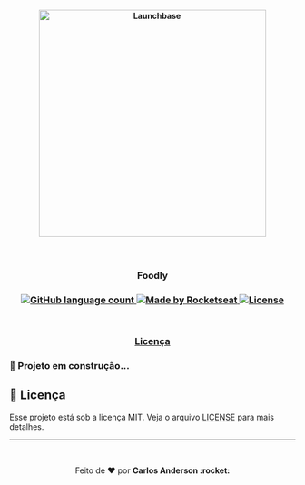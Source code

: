 <h4 align="center">
    <img alt="Launchbase" src="https://storage.googleapis.com/golden-wind/bootcamp-launchbase/logo.png" width="400px" />
</h4>

<br>

<h3 align="center"> Foodly <h3>

<p align="center">
  <a href="">
    <img alt="GitHub language count" src="https://img.shields.io/github/languages/count/karlscode/Be-The-Hero?color=%23F8952D">
  </a>

  <a href="https://rocketseat.com.br">
    <img alt="Made by Rocketseat" src="https://img.shields.io/badge/made%20by-Rocketseat-%23F8952D">
  </a>

  <a href="https://opensource.org/licenses/MIT">
    <img alt="License" src="https://img.shields.io/badge/license-MIT-%23F8952D">
  </a>

</p>

<br>

<p align="center">
  <!-- <a href="#iniciando-com-front-end-rocket">Front-end</a>&nbsp;&nbsp;&nbsp;|&nbsp;&nbsp;&nbsp;
  <a href="#iniciando-no-back-end-rocket">Back-end</a>&nbsp;&nbsp;&nbsp;|&nbsp;&nbsp;&nbsp;
  <a href="#-e-agora">E agora</a>&nbsp;&nbsp;&nbsp;|&nbsp;&nbsp;&nbsp; -->
  <a href="#memo-licença">Licença</a>
</p>

<!-- ## Iniciando com front-end :rocket:

Neste módulo foram abordados diversos tópicos relacionados a front-end, sendo eles:

- A diferença entre Back-end e Front-end
- Conceitos iniciais de HTML e CSS
- Estrutura HTML
- Espaçamento com CSS Grid Layout
- Seleção e Manipulação dos elementos da DOM com Javascript

## Iniciando no Back-end :rocket:

No módulo de Back-end no fomos introduzidos ao `nodejs` e `npm` para fazer a instalação de alguns pacotes que foram utilizadas nesse módulo.

- `Express` para a criação do servidor e rotas
- `Nodemon` para monitoramento dos arquivos e evitar o reinício manual do servidor
- `Nunjucks` como template engine para um front-end mais dinâmico
- `Docker` definindo características do ambiente, executando container com NodeJS e inicializando Nodemon
- `Docker Compose` orquestrando e compartilhando arquivos entre host e container

## 🤔 E agora? 

Como objetivo pessoal, não dou este projeto como finalizado. Aplicarei neste, melhorias ao longo da minha evolução como desenvolvedor. -->

### :wrench: Projeto em construção...

## :memo: Licença

Esse projeto está sob a licença MIT. Veja o arquivo [LICENSE](LICENSE.md) para mais detalhes.
<br>

---
<br>
<p align="center">Feito de ❤️ por <strong>Carlos Anderson :rocket: </p>